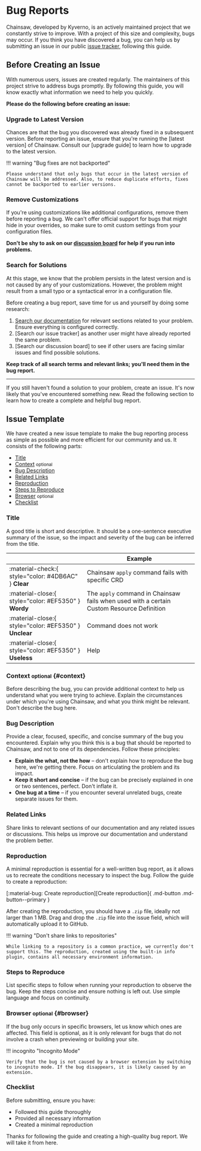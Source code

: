 # Bug Reports

Chainsaw, developed by Kyverno, is an actively maintained project that we constantly strive to improve. With a project of this size and complexity, bugs may occur. If you think you have discovered a bug, you can help us by submitting an issue in our public [issue tracker], following this guide.

[issue tracker]: https://github.com/kyverno/chainsaw/issues

## Before Creating an Issue

With numerous users, issues are created regularly. The maintainers of this project strive to address bugs promptly. By following this guide, you will know exactly what information we need to help you quickly.

__Please do the following before creating an issue:__

### Upgrade to Latest Version

Chances are that the bug you discovered was already fixed in a subsequent version. Before reporting an issue, ensure that you're running the [latest version] of Chainsaw. Consult our [upgrade guide] to learn how to upgrade to the latest version.

!!! warning "Bug fixes are not backported"

    Please understand that only bugs that occur in the latest version of Chainsaw will be addressed. Also, to reduce duplicate efforts, fixes cannot be backported to earlier versions.

<!-- [latest version]: ../changelog/index.md
[upgrade guide]: ../upgrade.md -->

### Remove Customizations

If you're using customizations like additional configurations, remove them before reporting a bug. We can't offer official support for bugs that might hide in your overrides, so make sure to omit custom settings from your configuration files.

__Don't be shy to ask on our [discussion board] for help if you run into problems.__

[discussion board]: https://github.com/kyverno/chainsaw/discussions

### Search for Solutions

At this stage, we know that the problem persists in the latest version and is not caused by any of your customizations. However, the problem might result from a small typo or a syntactical error in a configuration file.

Before creating a bug report, save time for us and yourself by doing some research:

1. [Search our documentation] for relevant sections related to your problem. Ensure everything is configured correctly.
2. [Search our issue tracker] as another user might have already reported the same problem.
3. [Search our discussion board] to see if other users are facing similar issues and find possible solutions.

__Keep track of all search terms and relevant links; you'll need them in the bug report.__

[Search our documentation]: ?q=
[issue tracker]: https://github.com/kyverno/chainsaw/issues
[discussion board]: https://github.com/kyverno/chainsaw/discussions

---

If you still haven't found a solution to your problem, create an issue. It's now likely that you've encountered something new. Read the following section to learn how to create a complete and helpful bug report.

## Issue Template

We have created a new issue template to make the bug reporting process as simple as possible and more efficient for our community and us. It consists of the following parts:

- [Title]
- [Context] <small>optional</small>
- [Bug Description]
- [Related Links]
- [Reproduction]
- [Steps to Reproduce]
- [Browser] <small>optional</small>
- [Checklist]

[Title]: #title
[Context]: #context
[Bug Description]: #bug-description
[Related Links]: #related-links
[Reproduction]: #reproduction
[Steps to Reproduce]: #steps-to-reproduce
[Browser]: #browser
[Checklist]: #checklist

### Title

A good title is short and descriptive. It should be a one-sentence executive summary of the issue, so the impact and severity of the bug can be inferred from the title.

| <!-- --> | Example  |
| -------- | -------- |
| :material-check:{ style="color: #4DB6AC" } __Clear__ | Chainsaw `apply` command fails with specific CRD
| :material-close:{ style="color: #EF5350" } __Wordy__ | The `apply` command in Chainsaw fails when used with a certain Custom Resource Definition
| :material-close:{ style="color: #EF5350" } __Unclear__ | Command does not work
| :material-close:{ style="color: #EF5350" } __Useless__ | Help

### Context <small>optional</small> {#context}

Before describing the bug, you can provide additional context to help us understand what you were trying to achieve. Explain the circumstances under which you're using Chainsaw, and what you think might be relevant. Don't describe the bug here.

### Bug Description

Provide a clear, focused, specific, and concise summary of the bug you encountered. Explain why you think this is a bug that should be reported to Chainsaw, and not to one of its dependencies. Follow these principles:

- __Explain the what, not the how__ – don't explain how to reproduce the bug here, we're getting there. Focus on articulating the problem and its impact.
- __Keep it short and concise__ – if the bug can be precisely explained in one or two sentences, perfect. Don't inflate it.
- __One bug at a time__ – if you encounter several unrelated bugs, create separate issues for them.

### Related Links

Share links to relevant sections of our documentation and any related issues or discussions. This helps us improve our documentation and understand the problem better.

### Reproduction

A minimal reproduction is essential for a well-written bug report, as it allows us to recreate the conditions necessary to inspect the bug. Follow the guide to create a reproduction:

[:material-bug: Create reproduction][Create reproduction]{ .md-button .md-button--primary }

After creating the reproduction, you should have a `.zip` file, ideally not larger than 1 MB. Drag and drop the `.zip` file into the issue field, which will automatically upload it to GitHub.

!!! warning "Don't share links to repositories"

    While linking to a repository is a common practice, we currently don't support this. The reproduction, created using the built-in info plugin, contains all necessary environment information.

<!-- [Create reproduction]: ../guides/creating-a-reproduction.md -->

### Steps to Reproduce

List specific steps to follow when running your reproduction to observe the bug. Keep the steps concise and ensure nothing is left out. Use simple language and focus on continuity.

### Browser <small>optional</small> {#browser}

If the bug only occurs in specific browsers, let us know which ones are affected. This field is optional, as it is only relevant for bugs that do not involve a crash when previewing or building your site.

!!! incognito "Incognito Mode"

    Verify that the bug is not caused by a browser extension by switching to incognito mode. If the bug disappears, it is likely caused by an extension.

### Checklist

Before submitting, ensure you have:

- Followed this guide thoroughly
- Provided all necessary information
- Created a minimal reproduction

Thanks for following the guide and creating a high-quality bug report. We will take it from here.

